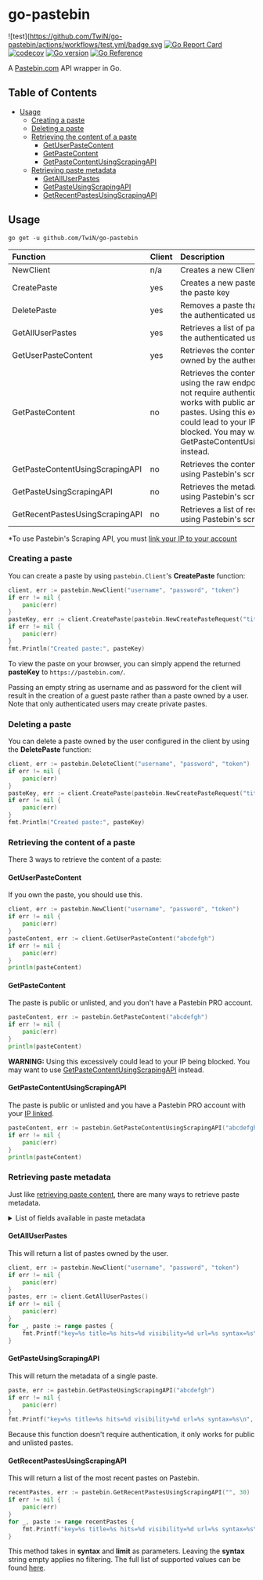 # go-pastebin

![test](https://github.com/TwiN/go-pastebin/actions/workflows/test.yml/badge.svg
[![Go Report Card](https://goreportcard.com/badge/github.com/TwiN/go-pastebin)](https://goreportcard.com/report/github.com/TwiN/go-pastebin)
[![codecov](https://codecov.io/gh/TwiN/go-pastebin/branch/master/graph/badge.svg)](https://codecov.io/gh/TwiN/go-pastebin)
[![Go version](https://img.shields.io/github/go-mod/go-version/TwiN/go-pastebin.svg)](https://github.com/TwiN/go-pastebin)
[![Go Reference](https://pkg.go.dev/badge/github.com/TwiN/go-pastebin.svg)](https://pkg.go.dev/github.com/TwiN/go-pastebin)

A [Pastebin.com](https://pastebin.com/) API wrapper in Go.


## Table of Contents

- [Usage](#usage)
  - [Creating a paste](#creating-a-paste)
  - [Deleting a paste](#deleting-a-paste)
  - [Retrieving the content of a paste](#retrieving-the-content-of-a-paste)
    - [GetUserPasteContent](#getuserpastecontent)
    - [GetPasteContent](#getpastecontent)
    - [GetPasteContentUsingScrapingAPI](#getpastecontentusingscrapingapi)
  - [Retrieving paste metadata](#retrieving-paste-metadata)
    - [GetAllUserPastes](#getalluserpastes)
    - [GetPasteUsingScrapingAPI](#getpasteusingscrapingapi)
    - [GetRecentPastesUsingScrapingAPI](#getrecentpastesusingscrapingapi)


## Usage
```
go get -u github.com/TwiN/go-pastebin
```

| Function                        | Client | Description                                                                                                                                                                                                                                                             | PRO  |
|:--------------------------------|:-------|:------------------------------------------------------------------------------------------------------------------------------------------------------------------------------------------------------------------------------------------------------------------------|:-----|
| NewClient                       | n/a    | Creates a new Client                                                                                                                                                                                                                                                    | no   |
| CreatePaste                     | yes    | Creates a new paste and returns the paste key                                                                                                                                                                                                                           | no   |
| DeletePaste                     | yes    | Removes a paste that belongs to the authenticated user                                                                                                                                                                                                                  | no   |
| GetAllUserPastes                | yes    | Retrieves a list of pastes owned by the authenticated user                                                                                                                                                                                                              | no   |
| GetUserPasteContent             | yes    | Retrieves the content of a paste owned by the authenticated user                                                                                                                                                                                                        | no   |
| GetPasteContent                 | no     | Retrieves the content of a paste using the raw endpoint. This does not require authentication, but only works with public and unlisted pastes. Using this excessively could lead to your IP being blocked. You may want to use GetPasteContentUsingScrapingAPI instead. | no   |
| GetPasteContentUsingScrapingAPI | no     | Retrieves the content of a paste using Pastebin's scraping API                                                                                                                                                                                                          | yes* |
| GetPasteUsingScrapingAPI        | no     | Retrieves the metadata of a paste using Pastebin's scraping API                                                                                                                                                                                                         | yes* |
| GetRecentPastesUsingScrapingAPI | no     | Retrieves a list of recent pastes using Pastebin's scraping API                                                                                                                                                                                                         | yes* |

\*To use Pastebin's Scraping API, you must [link your IP to your account](https://pastebin.com/doc_scraping_api)

### Creating a paste
You can create a paste by using `pastebin.Client`'s **CreatePaste** function:
```go
client, err := pastebin.NewClient("username", "password", "token")
if err != nil {
	panic(err)
}
pasteKey, err := client.CreatePaste(pastebin.NewCreatePasteRequest("title", "content", pastebin.ExpirationTenMinutes, pastebin.VisibilityUnlisted, "go"))
if err != nil {
	panic(err)
}
fmt.Println("Created paste:", pasteKey)
```
To view the paste on your browser, you can simply append the returned **pasteKey** to `https://pastebin.com/`.

Passing an empty string as username and as password for the client will result in the creation of a guest paste
rather than a paste owned by a user. Note that only authenticated users may create private pastes.


### Deleting a paste
You can delete a paste owned by the user configured in the client by using the **DeletePaste** function:
```go
client, err := pastebin.DeleteClient("username", "password", "token")
if err != nil {
	panic(err)
}
pasteKey, err := client.CreatePaste(pastebin.NewCreatePasteRequest("title", "content", pastebin.ExpirationTenMinutes, pastebin.VisibilityUnlisted, "go"))
if err != nil {
	panic(err)
}
fmt.Println("Created paste:", pasteKey)
```


### Retrieving the content of a paste
There 3 ways to retrieve the content of a paste:

#### GetUserPasteContent
If you own the paste, you should use this.
```go
client, err := pastebin.NewClient("username", "password", "token")
if err != nil {
	panic(err)
}
pasteContent, err := client.GetUserPasteContent("abcdefgh")
if err != nil {
	panic(err)
}
println(pasteContent)
```

#### GetPasteContent
The paste is public or unlisted, and you don't have a Pastebin PRO account.
```go
pasteContent, err := pastebin.GetPasteContent("abcdefgh")
if err != nil {
	panic(err)
}
println(pasteContent)
```
**WARNING:** Using this excessively could lead to your IP being blocked. You may want to use [GetPasteContentUsingScrapingAPI](#getpastecontentusingscrapingapi) instead.

#### GetPasteContentUsingScrapingAPI
The paste is public or unlisted and you have a Pastebin PRO account with your [IP linked](https://pastebin.com/doc_scraping_api).
```go
pasteContent, err := pastebin.GetPasteContentUsingScrapingAPI("abcdefgh")
if err != nil {
	panic(err)
}
println(pasteContent)
```


### Retrieving paste metadata
Just like [retrieving paste content](#retrieving-the-content-of-a-paste), there are many ways to retrieve paste metadata.

<details>
    <summary>List of fields available in paste metadata</summary>

- key
- title
- user
- url
- hits
- size
- date
- expiration date
- visibility (public, unlisted, private)
- syntax
</details>

#### GetAllUserPastes
This will return a list of pastes owned by the user.
```go
client, err := pastebin.NewClient("username", "password", "token")
if err != nil {
	panic(err)
}
pastes, err := client.GetAllUserPastes()
if err != nil {
	panic(err)
}
for _, paste := range pastes {
	fmt.Printf("key=%s title=%s hits=%d visibility=%d url=%s syntax=%s\n", paste.Key, paste.Title, paste.Hits, paste.Visibility, paste.URL, paste.Syntax)
}
```

#### GetPasteUsingScrapingAPI
This will return the metadata of a single paste.
```go
paste, err := pastebin.GetPasteUsingScrapingAPI("abcdefgh")
if err != nil {
	panic(err)
}
fmt.Printf("key=%s title=%s hits=%d visibility=%d url=%s syntax=%s\n", paste.Key, paste.Title, paste.Hits, paste.Visibility, paste.URL, paste.Syntax)
```
Because this function doesn't require authentication, it only works for public and unlisted pastes.

#### GetRecentPastesUsingScrapingAPI
This will return a list of the most recent pastes on Pastebin.
```go
recentPastes, err := pastebin.GetRecentPastesUsingScrapingAPI("", 30)
if err != nil {
	panic(err)
}
for _, paste := range recentPastes { 
    fmt.Printf("key=%s title=%s hits=%d visibility=%d url=%s syntax=%s\n", paste.Key, paste.Title, paste.Hits, paste.Visibility, paste.URL, paste.Syntax)
}
```
This method takes in **syntax** and **limit** as parameters. Leaving the **syntax** string empty applies no filtering. 
The full list of supported values can be found [here](https://pastebin.com/doc_api#5).
